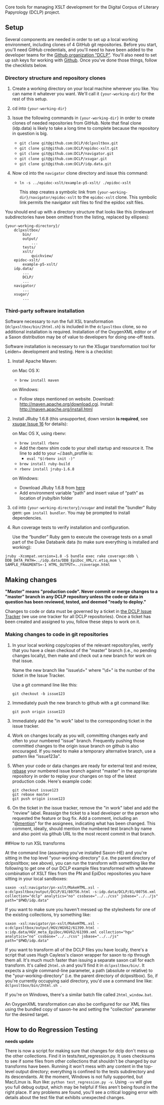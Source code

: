 Core tools for managing XSLT development for the Digital Corpus of Literary Papyrology (DCLP) project. 

## Setup

Several components are needed in order to set up a local working environment, including clones of 4 GitHub git repositories. Before you start, you'll need GitHub credentials, and you'll need to have been added to the developer teams for the [Github organization "DCLP"](https://github.com/DCLP/). You'll also need to set up ssh keys for working with [Github](https://help.github.com/articles/generating-ssh-keys). Once you've done those things, follow the checklists below.

### Directory structure and repository clones

1. Create a working directory on your local machine wherever you like. You can name it whatever you want. We'll call it ```{your-working-dir}``` for the rest of this setup.

2. cd into ```{your-working-dir}```

3. Issue the following commands in ```{your-working-dir}``` in order to create clones of needed repositories from GitHub. Note that final clone (idp.data) is likely to take a long time to complete because the repository in question is big.

   * ```git clone git@github.com:DCLP/dclpxsltbox.git```
   * ```git clone git@github.com:DCLP/epidoc-xslt.git```
   * ```git clone git@github.com:DCLP/navigator.git```
   * ```git clone git@github.com:DCLP/xsugar.git```
   * ```git clone git@github.com:DCLP/idp.data.git```

4. Now cd into the ```navigator``` clone directory and issue this command:

   * ```ln -s ../epidoc-xslt/example-p5-xslt/ ./epidoc-xslt```

      This step creates a symbolic link from ```{your-working-dir}/navigator/epidoc-xslt``` to the ```epidoc-xslt``` clone. This symbolic link permits the navigator xslt files to find the epidoc xslt files.

You should end up with a directory structure that looks like this (irrelevant subdirectories have been omitted from the listing, replaced by ellipses):

```
{your-working-directory}/
    dclpxsltbox/
        bin/
        output/
            ...
        tests/
        xslt/
            quickview/
    epidoc-xslt/
        example-p5-xslt/
    idp.data/
        ...
        DCLP/
        ...
    navigator/
        ...
    xsugar/
        ...
```

### Third-party software installation

Software necessary to run the full XSL transformation (```dclpxsltbox/bin/2html.sh```) is included in the ```dclpxsltbox``` clone, so no additional installation is required. Installation of the OxygenXML editor or of a Saxon distribution may be of value to developers for doing one-off tests.

Software installation is necessary to run the XSugar transformation tool for Leiden+ development and testing. Here is a checklist:

1. Install Apache Maven:
 
   on Mac OS X: 

   * ```brew install maven```
 
   on Windows:

   * Follow steps mentioned on website. Download: http://maven.apache.org/download.cgi. Install: http://maven.apache.org/install.html

2. Install JRuby 1.6.8 (this unsupported, down version **is required**, see [xsugar Issue 16](https://github.com/papyri/xsugar/issues/16) for details):

   on Mac OS X, using rbenv:

   * ```brew install rbenv```
   * Add the rbenv shim code to your shell startup and resource it. The line to add to your ~/.bash_profile is:
      * ```eval "$(rbenv init -)"```
   * ```brew install ruby-build```
   * ```rbenv install jruby-1.6.8```

   on Windows:

   * Download JRuby 1.6.8 from [here](http://jruby.org/files/downloads/1.6.8/index.html)
   * Add environment variable “path” and insert value of “path” as location of jruby/bin folder

3. cd into ```{your-working-directory}/xsugar``` and install the "bundler" Ruby gem: ```gem install bundler```. You may be prompted to install dependencies.

4. Run coverage tests to verify installation and configuration. 

   Use the “bundler” Ruby gem to execute the coverage tests on a small part of the Duke Databank data (to make sure everything is installed and working): 

```
jruby -Xcompat.version=1.8 -S bundle exec rake coverage:ddb \
DDB_DATA_PATH=../idp.data/DDB_EpiDoc_XML/c.etiq.mom \
SAMPLE_FRAGMENTS=-1 HTML_OUTPUT=../coverage.html
```

## Making changes

**"Master" means "production code". Never commit or merge changes to a "master" branch in any DCLP repository unless the code or data in question has been reviewed, tested, and deemed "ready to deploy."**

Changes to code or data must be governed by a ticket in [the DCLP Issue Tracker](https://github.com/DCLP/dclpxsltbox/issues) (we use one tracker for all DCLP repositories). Once a ticket has been created and assigned to you, follow these steps to work on it.

### Making changes to code in git repositories

1. In your local working copy/copies of the relevant repository/ies, verify that you have a clean checkout of the "master" branch (i.e., no pending changes locally), then make and check out a new branch for work on that issue. 

    Name the new branch like "issue\d+" where "\d+" is the number of the ticket in the Issue Tracker.

    Use a git command line like this: 

    ```git checkout -b issue123```

2. Immediately push the new branch to github with a git command like: 

    ```git push origin issue123```
 
3. Immediately add the "in work" label to the corresponding ticket in the issue tracker.

4. Work on changes locally as you will, committing changes early and often to your numbered "issue" branch. Frequently pushing those committed changes to the origin issue branch on github is also encouraged. If you need to make a temporary alternative branch, use a pattern like "issue123a".

5. When your code or data changes are ready for external test and review, [rebase](https://git-scm.com/book/en/v2/Git-Branching-Rebasing) your numbered issue branch against "master" in the appropriate repository in order to replay your changes on top of the latest production code. Here's example code:

    ```
    git checkout issue123
    git rebase master
    git push origin issue123
    ```

6. On the ticket in the issue tracker, remove the "in work" label and add the "review" label. Reassign the ticket to a lead developer or the person who requested the feature or bug fix. Add a comment, including an "[@mention](https://github.com/blog/821-mention-somebody-they-re-notified)" for the assignees, indicating what has been changed. This comment, ideally, should mention the numbered test branch by name and also point via github URL to the most recent commit in that branch. 

##How to run XSL transforms

At the command line (assuming you've installed Saxon-HE) and you're sitting in the top level "your-working-directory" (i.e. the parent directory of dclpxsltbox; see above), you can run the transform with something like the following to get one of our DCLP example files transformed with whatever combination of XSLT files from the PN and EpiDoc repositories you have sitting in your local sandboxes:

    saxon -xsl:navigator/pn-xslt/MakeHTML.xsl -o:dclpxsltbox/output/DCLP/81/80756.html -s:idp.data/DCLP/81/80756.xml collection="dclp" analytics="no" cssbase="../../css" jsbase="../../js" path="$PWD/idp.data"

If you want to make sure you haven't messed up the stylesheets for one of the existing collections, try something like:

    saxon -xsl:navigator/pn-xslt/MakeHTML.xsl -o:dclpxsltbox/output/HGV/HGV62/61399.html -s:idp.data/HGV_meta_EpiDoc/HGV62/61399.xml collection="hgv" analytics="no" cssbase="../../css" jsbase="../../js" path="$PWD/idp.data"

If you want to transform all of the DCLP files you have locally, there's a script that uses Hugh Cayless's claxon wrapper for saxon to rip through them all. It's much much faster than issuing a separate saxon call for each transform. It's called ```2html.sh``` and you'll find it in ```dclpxsltbox/bin/```. It expects a single command-line parameter, a path (absolute or relative) to the "your-working-directory" (i.e. the parent directory of dclpxsltbox). So, if you're currently occupying said directory, you'd use a command line like: ```dclpxsltbox/bin/2html.sh .```

If you're on Windows, there's a similar batch file called ```2html_window.bat```.

An OxygenXML transformation can also be configured for our XML files using the bundled copy of saxon-he and setting the "collection" parameter for the desired target.

## How to do Regression Testing

**needs update**

There is now a script for making sure that changes for dclp don't mess up the other collections. Find it in tests/test_regression.py. It uses checksums to see if some files from other collections that shouldn't be changed by our transforms have been. Running it won't mess with any content in the top-level output directory; everything is confined to the tests subdirectory and its descendants. At the moment, Windows is not fully supported, but Mac/Linux is. Run like: ```python test_regression.py -v```. Using ```-vv``` will give you full debug output, which may be helpful if files aren't being found in the right place. If any problems are found, you'll see a critical logging error with details about the test file that exhibits unexpected changes.








  
